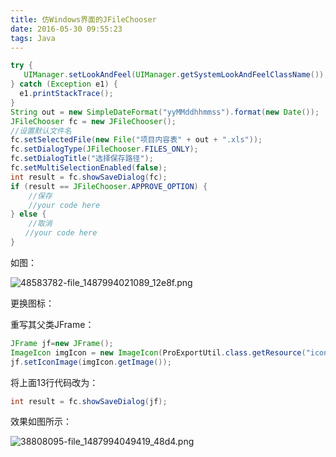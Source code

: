 ```yaml
---
title: 仿Windows界面的JFileChooser
date: 2016-05-30 09:55:23
tags: Java
---
```

```java
try {
   UIManager.setLookAndFeel(UIManager.getSystemLookAndFeelClassName());
} catch (Exception e1) {
  e1.printStackTrace();
}
String out = new SimpleDateFormat("yyMMddhhmmss").format(new Date());
JFileChooser fc = new JFileChooser();
//设置默认文件名
fc.setSelectedFile(new File("项目内容表" + out + ".xls"));
fc.setDialogType(JFileChooser.FILES_ONLY);
fc.setDialogTitle("选择保存路径");
fc.setMultiSelectionEnabled(false);
int result = fc.showSaveDialog(fc);
if (result == JFileChooser.APPROVE_OPTION) {
    //保存
    //your code here
} else {
    //取消
　　//your code here
}
```
<!--more-->
如图：

![48583782-file_1487994021089_12e8f.png](img/48583782-file_1487994021089_12e8f.png)

更换图标：

重写其父类JFrame：
```java
JFrame jf=new JFrame();
ImageIcon imgIcon = new ImageIcon(ProExportUtil.class.getResource("icon.png"));
jf.setIconImage(imgIcon.getImage());
```
将上面13行代码改为：
```java
int result = fc.showSaveDialog(jf);
```
效果如图所示：

![38808095-file_1487994049419_48d4.png](img/38808095-file_1487994049419_48d4.png)